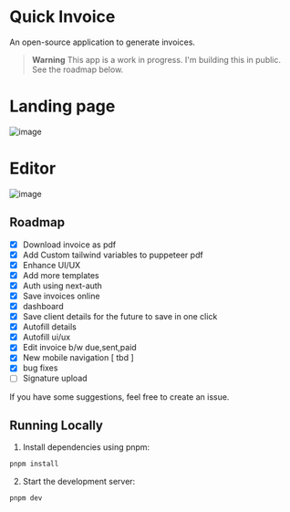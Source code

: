 # Quick Invoice

An open-source application to generate invoices.

> **Warning**
> This app is a work in progress. I'm building this in public.
> See the roadmap below.

# Landing page

![image](https://github.com/ManishBisht777/quick-invoice/assets/89926834/f5cc486c-a328-4d7a-be50-1ea48b1cbbd2)

# Editor

![image](https://github.com/ManishBisht777/quick-invoice/assets/89926834/0bc49e66-2601-406a-b2a8-4c4ed6bed574)

## Roadmap

- [x] Download invoice as pdf
- [x] Add Custom tailwind variables to puppeteer pdf
- [x] Enhance UI/UX
- [x] Add more templates
- [x] Auth using next-auth
- [x] Save invoices online
- [x] dashboard
- [x] Save client details for the future to save in one click
- [x] Autofill details
- [x] Autofill ui/ux
- [x] Edit invoice b/w due,sent,paid
- [x] New mobile navigation [ tbd ]
- [x] bug fixes
- [ ] Signature upload

If you have some suggestions, feel free to create an issue.

## Running Locally

1. Install dependencies using pnpm:

```sh
pnpm install
```

2. Start the development server:

```sh
pnpm dev
```
